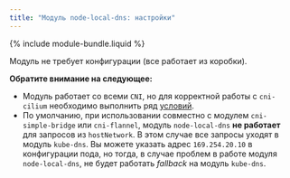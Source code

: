 ```yaml
---
title: "Модуль node-local-dns: настройки"
---
```


{% include module-bundle.liquid %}

Модуль не требует конфигурации (все работает из коробки).

**Обратите внимание на следующее:**

- Модуль работает со всеми `CNI`, но для корректной работы с `cni-cilium` необходимо выполнить ряд [условий](../021-cni-cilium/#ограничения).
- По умолчанию, при использовании совместно с модулем `cni-simple-bridge` или `cni-flannel`, модуль `node-local-dns` **не работает** для запросов из `hostNetwork`. В этом случае все запросы уходят в модуль `kube-dns`. Вы можете  указать адрес `169.254.20.10` в конфигурации пода, но тогда, в случае проблем в работе модуля `node-local-dns`, не будет работать *fallback* на модуль `kube-dns`.
